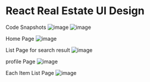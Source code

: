 # React Real Estate UI Design
Code Snapshots
![image](https://github.com/user-attachments/assets/16bfb92d-3f40-4834-96f9-f0a1c06fd5f5)
![image](https://github.com/user-attachments/assets/8a4db4e0-d038-4402-bffd-dc80d0d8f572)




Home Page
![image](https://github.com/user-attachments/assets/b7150ea3-b362-4554-8074-9c47754dae0d)

List Page for search result
![image](https://github.com/user-attachments/assets/d26e2a5e-85ba-46b7-8ae2-a6c13525b79d)

profile Page
![image](https://github.com/user-attachments/assets/1b1c69d2-b487-4750-8c42-4be7b36e556b)

Each Item List Page
![image](https://github.com/user-attachments/assets/7bd6be07-36cd-469f-81d7-6da5432b78bc)
